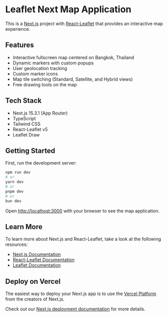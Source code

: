 # Leaflet Next Map Application

This is a [Next.js](https://nextjs.org) project with [React-Leaflet](https://react-leaflet.js.org/) that provides an interactive map experience.

## Features

- Interactive fullscreen map centered on Bangkok, Thailand
- Dynamic markers with custom popups
- User geolocation tracking
- Custom marker icons
- Map tile switching (Standard, Satellite, and Hybrid views)
- Free drawing tools on the map

## Tech Stack

- Next.js 15.3.1 (App Router)
- TypeScript
- Tailwind CSS
- React-Leaflet v5
- Leaflet Draw

## Getting Started

First, run the development server:

```bash
npm run dev
# or
yarn dev
# or
pnpm dev
# or
bun dev
```

Open [http://localhost:3000](http://localhost:3000) with your browser to see the map application.

## Learn More

To learn more about Next.js and React-Leaflet, take a look at the following resources:

- [Next.js Documentation](https://nextjs.org/docs)
- [React-Leaflet Documentation](https://react-leaflet.js.org/)
- [Leaflet Documentation](https://leafletjs.com/reference.html)

## Deploy on Vercel

The easiest way to deploy your Next.js app is to use the [Vercel Platform](https://vercel.com/new?utm_medium=default-template&filter=next.js&utm_source=create-next-app&utm_campaign=create-next-app-readme) from the creators of Next.js.

Check out our [Next.js deployment documentation](https://nextjs.org/docs/app/building-your-application/deploying) for more details.
